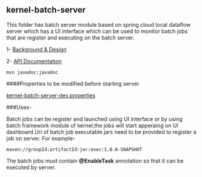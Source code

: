 ## kernel-batch-server
This folder has batch server module based on spring cloud local dataflow server which has a UI interface which can be used to monitor batch jobs that are register and executing on the batch server.
 
 1- [Background & Design](../../design/kernel/kernel-batch-framework.md)
 

 2- [API Documentation <TBA>](TBA)
 
 ```
 mvn javadoc:javadoc

 ```
 
####Properties to be modified before starting server

 [kernel-batch-server-dev.properties](../../config/kernel-batch-server-dev.properties)
 

###Uses-

Batch jobs can be register and launched using UI interface or by using batch framework module of kernel,the jobs will start apperaing on UI dashboard.Uri of batch job executable jars need to be provided to register a job on server.
For example-

```
maven://groupId:artifactId:jar:exec:1.0.0-SNAPSHOT

```
The batch jobs must contain **@EnableTask** annotation so that it can be executed by server.

 








